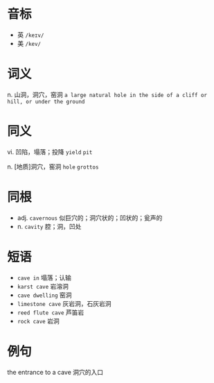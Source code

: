 # 音标

- 英 `/keɪv/`
- 美 `/kev/`

# 词义

n. 山洞，洞穴，窑洞
`a large natural hole in the side of a cliff or hill, or under the ground`

# 同义

vi. 凹陷，塌落；投降
`yield` `pit`

n. [地质]洞穴，窑洞
`hole` `grottos`

# 同根

- adj. `cavernous` 似巨穴的；洞穴状的；凹状的；瓮声的
- n. `cavity` 腔；洞，凹处

# 短语

- `cave in` 塌落；认输
- `karst cave` 岩溶洞
- `cave dwelling` 窑洞
- `limestone cave` 灰岩洞，石灰岩洞
- `reed flute cave` 芦笛岩
- `rock cave` 岩洞

# 例句

the entrance to a cave
洞穴的入口


